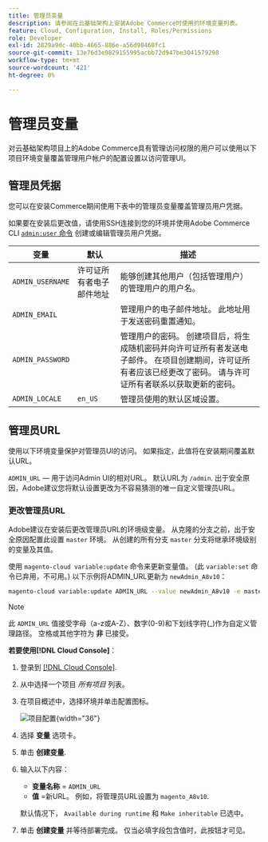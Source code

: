 ```yaml
---
title: 管理员变量
description: 请参阅在云基础架构上安装Adobe Commerce时使用的环境变量列表。
feature: Cloud, Configuration, Install, Roles/Permissions
role: Developer
exl-id: 2829a9dc-40bb-4665-886e-a56d98468fc1
source-git-commit: 13e76d3e9829155995acbb72d947be3041579298
workflow-type: tm+mt
source-wordcount: '421'
ht-degree: 0%

---
```


# 管理员变量

对云基础架构项目上的Adobe Commerce具有管理访问权限的用户可以使用以下项目环境变量覆盖管理用户帐户的配置设置以访问管理UI。

## 管理员凭据

您可以在安装Commerce期间使用下表中的管理员变量覆盖管理员用户凭据。

如果要在安装后更改值，请使用SSH连接到您的环境并使用Adobe Commerce CLI [`admin:user` 命令](https://experienceleague.adobe.com/docs/commerce-operations/installation-guide/tutorials/admin.html) 创建或编辑管理员用户凭据。

| 变量 | 默认 | 描述 |
| -------------- | --------------------------- | ----------- |
| `ADMIN_USERNAME` | 许可证所有者电子邮件地址 | 能够创建其他用户（包括管理用户）的管理用户的用户名。 |
| `ADMIN_EMAIL` |                             | 管理用户的电子邮件地址。 此地址用于发送密码重置通知。 |
| `ADMIN_PASSWORD` |                             | 管理用户的密码。 创建项目后，将生成随机密码并向许可证所有者发送电子邮件。 在项目创建期间，许可证所有者应该已经更改了密码。 请与许可证所有者联系以获取更新的密码。 |
| `ADMIN_LOCALE` | `en_US` | 管理员使用的默认区域设置。 |

## 管理员URL

使用以下环境变量保护对管理员UI的访问。 如果指定，此值将在安装期间覆盖默认URL。

`ADMIN_URL` — 用于访问Admin UI的相对URL。 默认URL为 `/admin`. 出于安全原因，Adobe建议您将默认设置更改为不容易猜测的唯一自定义管理员URL。

### 更改管理员URL

Adobe建议在安装后更改管理员URL的环境级变量。 从克隆的分支之前，出于安全原因配置此设置 `master` 环境。 从创建的所有分支 `master` 分支将继承环境级别的变量及其值。

使用 `magento-cloud variable:update` 命令来更新变量值。 (此 `variable:set` 命令已弃用，不可用。) 以下示例将ADMIN_URL更新为 `newAdmin_A8v10`：

```bash
magento-cloud variable:update ADMIN_URL --value newAdmin_A8v10 -e master
```

>[!NOTE]
>
>此 `ADMIN_URL` 值接受字母（a-z或A-Z）、数字(0-9)和下划线字符(_)作为自定义管理路径。 空格或其他字符为 **非** 已接受。

**若要使用[!DNL Cloud Console]**：

1. 登录到 [[!DNL Cloud Console]](https://console.adobecommerce.com).

1. 从中选择一个项目 _所有项目_ 列表。

1. 在项目概述中，选择环境并单击配置图标。

   ![项目配置](../../assets/icon-configure.png){width="36"}

1. 选择 **变量** 选项卡。

1. 单击 **创建变量**.

1. 输入以下内容：

   - **变量名称** = `ADMIN_URL`
   - **值** =新URL。 例如，将管理员URL设置为 `magento_A8v10`.

   默认情况下， `Available during runtime` 和 `Make inheritable` 已选中。

1. 单击 **创建变量** 并等待部署完成。 仅当必填字段包含值时，此按钮才可见。
